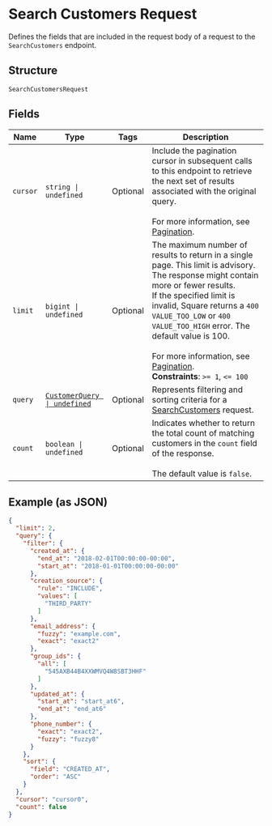 
# Search Customers Request

Defines the fields that are included in the request body of a request to the
`SearchCustomers` endpoint.

## Structure

`SearchCustomersRequest`

## Fields

| Name | Type | Tags | Description |
|  --- | --- | --- | --- |
| `cursor` | `string \| undefined` | Optional | Include the pagination cursor in subsequent calls to this endpoint to retrieve<br>the next set of results associated with the original query.<br><br>For more information, see [Pagination](https://developer.squareup.com/docs/build-basics/common-api-patterns/pagination). |
| `limit` | `bigint \| undefined` | Optional | The maximum number of results to return in a single page. This limit is advisory. The response might contain more or fewer results.<br>If the specified limit is invalid, Square returns a `400 VALUE_TOO_LOW` or `400 VALUE_TOO_HIGH` error. The default value is 100.<br><br>For more information, see [Pagination](https://developer.squareup.com/docs/build-basics/common-api-patterns/pagination).<br>**Constraints**: `>= 1`, `<= 100` |
| `query` | [`CustomerQuery \| undefined`](../../doc/models/customer-query.md) | Optional | Represents filtering and sorting criteria for a [SearchCustomers](../../doc/api/customers.md#search-customers) request. |
| `count` | `boolean \| undefined` | Optional | Indicates whether to return the total count of matching customers in the `count` field of the response.<br><br>The default value is `false`. |

## Example (as JSON)

```json
{
  "limit": 2,
  "query": {
    "filter": {
      "created_at": {
        "end_at": "2018-02-01T00:00:00-00:00",
        "start_at": "2018-01-01T00:00:00-00:00"
      },
      "creation_source": {
        "rule": "INCLUDE",
        "values": [
          "THIRD_PARTY"
        ]
      },
      "email_address": {
        "fuzzy": "example.com",
        "exact": "exact2"
      },
      "group_ids": {
        "all": [
          "545AXB44B4XXWMVQ4W8SBT3HHF"
        ]
      },
      "updated_at": {
        "start_at": "start_at6",
        "end_at": "end_at6"
      },
      "phone_number": {
        "exact": "exact2",
        "fuzzy": "fuzzy8"
      }
    },
    "sort": {
      "field": "CREATED_AT",
      "order": "ASC"
    }
  },
  "cursor": "cursor0",
  "count": false
}
```

